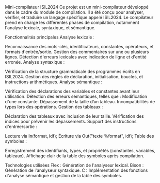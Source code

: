 Mini-compilateur ISIL2024
Ce projet est un mini-compilateur développé dans le cadre du module de compilation. Il a été conçu pour analyser, vérifier, et traduire un langage spécifique appelé ISIL2024. Le compilateur prend en charge les différentes phases de compilation, notamment l'analyse lexicale, syntaxique, et sémantique.

Fonctionnalités principales
Analyse lexicale :

Reconnaissance des mots-clés, identificateurs, constantes, opérateurs, et formats d'entrée/sortie.
Gestion des commentaires sur une ou plusieurs lignes.
Détection d'erreurs lexicales avec indication de ligne et d'entité erronée.
Analyse syntaxique :

Vérification de la structure grammaticale des programmes écrits en ISIL2024.
Gestion des règles de déclaration, initialisation, boucles, et instructions arithmétiques.
Analyse sémantique :

Vérification des déclarations des variables et constantes avant leur utilisation.
Détection des erreurs sémantiques, telles que :
Modification d'une constante.
Dépassement de la taille d’un tableau.
Incompatibilités de types lors des opérations.
Gestion des tableaux :

Déclaration des tableaux avec inclusion de leur taille.
Vérification des indices pour prévenir les dépassements.
Support des instructions d'entrée/sortie :

Lecture via In(format, idf);
Écriture via Out("texte %format", idf);
Table des symboles :

Enregistrement des identifiants, types, et propriétés (constantes, variables, tableaux).
Affichage clair de la table des symboles après compilation.

Technologies utilisées
Flex : Génération de l'analyseur lexical.
Bison : Génération de l'analyseur syntaxique.
C : Implémentation des fonctions d'analyse sémantique et gestion de la table des symboles.


